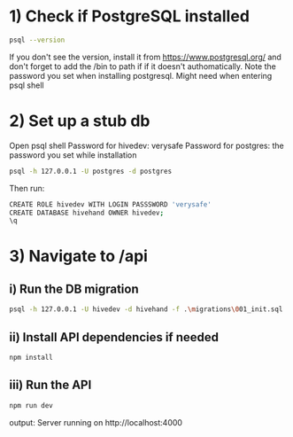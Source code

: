 # 1) Check if PostgreSQL installed

```bash
psql --version
```
If you don't see the version, install it from https://www.postgresql.org/ and don't forget to add the /bin to path
if if it doesn't authomatically.
Note the password you set when installing postgresql. Might need when entering psql shell

# 2) Set up a stub db
Open psql shell
Password for hivedev: verysafe
Password for postgres: the password you set while installation

```bash
psql -h 127.0.0.1 -U postgres -d postgres
```
Then run:
```bash
CREATE ROLE hivedev WITH LOGIN PASSSWORD 'verysafe'
CREATE DATABASE hivehand OWNER hivedev;
\q
```
# 3) Navigate to /api

## i) Run the DB migration
```bash
psql -h 127.0.0.1 -U hivedev -d hivehand -f .\migrations\001_init.sql
```

## ii) Install API dependencies if needed
```bash
npm install
```

## iii) Run the API
```bash
npm run dev
```
output: Server running on http://localhost:4000

